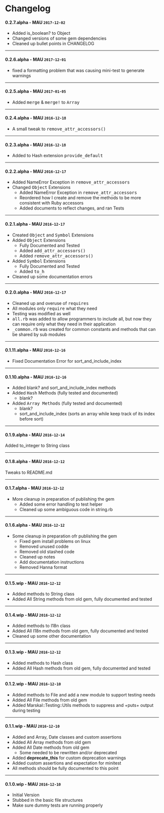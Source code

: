 # Changelog

#### 0.2.7.alpha - MAU `2017-12-02`  
* Added is_boolean? to Object
* Changed versions of some gem dependencies
* Cleaned up bullet points in CHANGELOG
---

#### 0.2.6.alpha - MAU `2017-12-01`  
* fixed a formatting problem that was causing mini-test to generate warnings
---

#### 0.2.5.alpha - MAU `2017-01-05`  
* Added <tt>merge</tt> & <tt>merge!</tt> to <tt>Array</tt>

---

#### 0.2.4.alpha - MAU `2016-12-18`  
* A small tweak to <tt>remove_attr_accessors()</tt>

---

#### 0.2.3.alpha - MAU `2016-12-18`  
* Added to Hash extension <tt>provide_default</tt>

---

#### 0.2.2.alpha - MAU `2016-12-17`  
* Added NameError Exception in <tt>remove_attr_accessors</tt>
* Changed <tt>Object</tt>  Extensions
    * Added NameError Exception in <tt>remove_attr_accessors</tt>
    * Reordered how I create and remove the methods to be more consistent with Ruby accessors
    * Added documents to reflect changes, and ran Tests

---

#### 0.2.1.alpha - MAU `2016-12-17`  
* Created <tt>Object</tt> and <tt>Symbol</tt> Extensions
* Added <tt>Object</tt>  Extensions
    * Fully Documented and Tested
    * Added <tt>add_attr_accessors()</tt>
    * Added <tt>remove_attr_accessors()</tt>
* Added <tt>Symbol</tt> Extensions
    * Fully Documented and Tested
    * Added <tt>to_h</tt>
* Cleaned up some documentation errors

---

#### 0.2.0.alpha - MAU `2016-12-17`  
* Cleaned up and overuse of <tt>requires</tt>
* All modules only <tt>require</tt> what they need
* Testing was modified as well
* <tt>all.rb</tt> was added to allow programmers to include all, 
  but now they can require only what they need in their application
* <tt>_common.rb</tt> was created for common constants and methods that can be shared by sub modules      

---

#### 0.1.11.alpha - MAU `2016-12-16`  
* Fixed Documentation Error for sort_and_include_index

---

#### 0.1.10.alpha - MAU `2016-12-16`  
* Added blank? and sort_and_include_index methods
* Added <tt>Hash</tt> Methods (fully tested and documented)
    * blank?
* Added <tt>Array Methods</tt> (fully tested and documented)
    * blank?
    * sort_and_include_index  (sorts an array while keep track of its index before sort)

---

#### 0.1.9.alpha - MAU `2016-12-14`  
Added to_integer to String class

---

#### 0.1.8.alpha - MAU `2016-12-12`  
Tweaks to README.md

---

#### 0.1.7.alpha - MAU `2016-12-12`  
* More cleanup in preparation of publishing the gem
    * Added some error handling to test helper
    * Cleaned up some ambiguous code in string.rb

---

#### 0.1.6.alpha - MAU `2016-12-12`  
* Some cleanup in preparation ofr publishing the gem
    * Fixed gem install problems on linux
    * Removed unused codde
    * Removed old stashed code
    * Cleaned up notes
    * Add documentation instructions
    * Removed Hanna format

---

#### 0.1.5.wip - MAU `2016-12-12`  
* Added methods to String class
* Added All String methods from old gem, fully documented and tested

---

#### 0.1.4.wip - MAU `2016-12-12`  
* Added methods to I18n class
* Added All I18n methods from old gem, fully documented and tested
* Cleaned up some other documentation

---

#### 0.1.3.wip - MAU `2016-12-12`  
* Added methods to Hash class
* Added All Hash methods from old gem, fully documented and tested

---

#### 0.1.2.wip - MAU `2016-12-10`  
* Added methods to File and add a new module to support testing needs
* Added All File methods from old gem
* Added Marskal::Testing::Utils methods to suppress and +puts+ output during testing

---

#### 0.1.1.wip - MAU `2016-12-10`  
* Added and Array, Date classes and custom assertions
* Added All Array methods from old gem
* Added All Date methods from old gem
    * Some needed to be rewritten and/or deprecated
* Added <b>deprecate_this</b> for custom deprecation warnings
* Added custom assertions and expectation for minitest
* All methods should be fully documented to this point

---

#### 0.1.0.wip - MAU `2016-12-10`  
* Initial Version
* Stubbed in the basic file structures
* Make sure dummy tests are running properly



